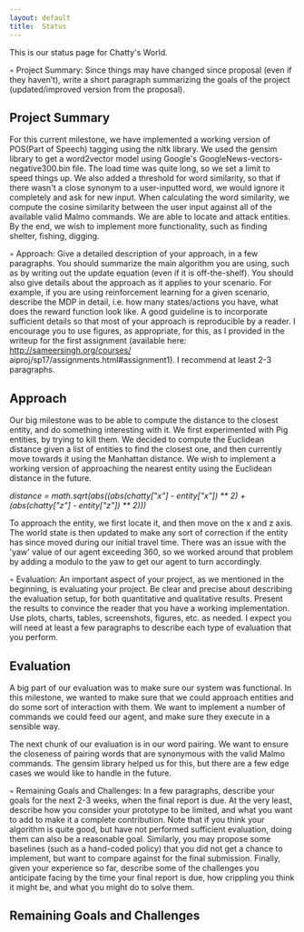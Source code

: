 ```yaml
---
layout: default
title:  Status
---
```


This is our status page for Chatty's World.

◦ Project Summary: Since things may have changed since proposal (even if they haven’t), write a short
paragraph summarizing the goals of the project (updated/improved version from the proposal).

## Project Summary

For this current milestone, we have implemented a working version of POS(Part of Speech) tagging using the nltk library. We used the gensim library to get a word2vector model using Google's GoogleNews-vectors-negative300.bin file. The load time was quite long, so we set a limit to speed things up. We also added a threshold for word similarity, so that if there wasn't a close synonym to a user-inputted word, we would ignore it completely and ask for new input. When calculating the word similarity, we compute the cosine similarity between the user input against all of the available valid Malmo commands. We are able to locate and attack entities. By the end, we wish to implement more functionality, such as finding shelter, fishing, digging. 

◦ Approach: Give a detailed description of your approach, in a few paragraphs. You should summarize the
main algorithm you are using, such as by writing out the update equation (even if it is off-the-shelf). You
should also give details about the approach as it applies to your scenario. For example, if you are using
reinforcement learning for a given scenario, describe the MDP in detail, i.e. how many states/actions you
have, what does the reward function look like. A good guideline is to incorporate sufficient details so that
most of your approach is reproducible by a reader. I encourage you to use figures, as appropriate, for this,
as I provided in the writeup for the first assignment (available here: http://sameersingh.org/courses/
aiproj/sp17/assignments.html#assignment1). I recommend at least 2-3 paragraphs.

## Approach

Our big milestone was to be able to compute the distance to the closest entity, and do something interesting with it. We first experimented with Pig entities, by trying to kill them. We decided to compute the Euclidean distance given a list of entities to find the closest one, and then currently move towards it using the Manhattan distance. We wish to implement a working version of approaching the nearest entity using the Euclidean distance in the future.

_distance = math.sqrt(abs((abs(chatty["x"] - entity["x"]) ** 2) + (abs(chatty["z"] - entity["z"]) ** 2)))_

To approach the entity, we first locate it, and then move on the x and z axis. The world state is then updated to make any sort of correction if the entity has since moved during our initial travel time. There was an issue with the 'yaw' value of our agent exceeding 360, so we worked around that problem by adding a modulo to the yaw to get our agent to turn accordingly.
	

◦ Evaluation: An important aspect of your project, as we mentioned in the beginning, is evaluating your
project. Be clear and precise about describing the evaluation setup, for both quantitative and qualitative
results. Present the results to convince the reader that you have a working implementation. Use plots, charts,
tables, screenshots, figures, etc. as needed. I expect you will need at least a few paragraphs to describe each
type of evaluation that you perform.

## Evaluation

A big part of our evaluation was to make sure our system was functional. In this milestone, we wanted to make sure that we could approach entities and do some sort of interaction with them. We want to implement a number of commands we could feed our agent, and make sure they execute in a sensible way.

The next chunk of our evaluation is in our word pairing. We want to ensure the closeness of pairing words that are synonymous with the valid Malmo commands. The gensim library helped us for this, but there are a few edge cases we would like to handle in the future. 


◦ Remaining Goals and Challenges: In a few paragraphs, describe your goals for the next 2-3 weeks, when
the final report is due. At the very least, describe how you consider your prototype to be limited, and what
you want to add to make it a complete contribution. Note that if you think your algorithm is quite good,
but have not performed sufficient evaluation, doing them can also be a reasonable goal. Similarly, you may
propose some baselines (such as a hand-coded policy) that you did not get a chance to implement, but
want to compare against for the final submission. Finally, given your experience so far, describe some of the
challenges you anticipate facing by the time your final report is due, how crippling you think it might be,
and what you might do to solve them.

## Remaining Goals and Challenges



